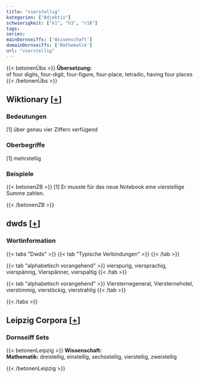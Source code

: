 ```yaml
---
title: "vierstellig"
kategorien: ["Adjektiv"]
schwierigkeit: ["k1", "h3", "r18"]
tags:
series:
mainDornseiffs: ['Wissenschaft']
domainDornseiffs: ['Mathematik']
url: "vierstellig"
---
```


{{< betonenÜbs >}}
**Übersetzung:**  
of four digits, four-digit, four-figure, four-place, tetradic, having  four places  
{{< /betonenÜbs >}}

## Wiktionary [[+](https://de.wiktionary.org/wiki/vierstellig)]

### Bedeutungen
[1] über genau vier Ziffern verfügend  

### Oberbegriffe
[1] mehrstellig  

### Beispiele
{{< betonenZB >}}
[1] Er musste für das neue Notebook eine vierstellige Summe zahlen.  

{{< /betonenZB >}}


## dwds [[+](https://www.dwds.de/wb/vierstellig)]

### Wortinformation
{{< tabs "Dwds" >}}
{{< tab "Typische Verbindungen" >}}
{{< /tab >}}

{{< tab "alphabetisch vorangehend" >}}
vierspurig, viersprachig, vierspännig, Vierspänner, vierspaltig
{{< /tab >}}

{{< tab "alphabetisch vorangehend" >}}
Viersternegeneral, Viersternehotel, vierstimmig, vierstöckig, vierstrahlig
{{< /tab >}}

{{< /tabs >}}

## Leipzig Corpora [[+](https://corpora.uni-leipzig.de/en/res?word=vierstellig&corpusId=deu_newscrawl-public_2018)]

### Dornseiff Sets
{{< betonenLeipzig >}}
**Wissenschaft:**  
**Mathematik:** dreistellig, einstellig, sechsstellig, vierstellig, zweistellig  

{{< /betonenLeipzig >}}
